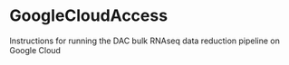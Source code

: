 # GoogleCloudAccess
Instructions for running the DAC bulk RNAseq data reduction pipeline on Google Cloud

